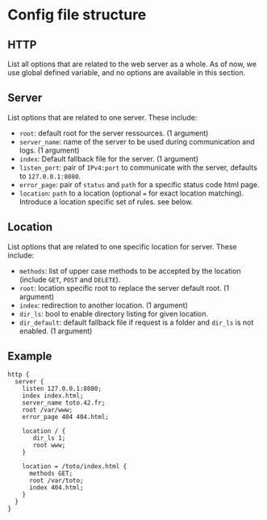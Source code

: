 # Config file structure
## HTTP
List all options that are related to the web server as a whole.
As of now, we use global defined variable, and no options are available in this section.

## Server
List options that are related to one server. These include:
- `root`: default root for the server ressources. (1 argument)
- `server_name`: name of the server to be used during communication and logs. (1 argument)
- `index`: Default fallback file for the server. (1 argument)
- `listen_port`: pair of `IPv4:port` to communicate with the server, defaults to `127.0.0.1:8080`.
- `error_page`: pair of `status` and `path` for a specific status code html page.
- `location`: `path` to a location (optional `=` for exact location matching). Introduce a location specific set of rules. see below.

## Location
List options that are related to one specific location for server. These include:
- `methods`: list of upper case methods to be accepted by the location (include `GET`, `POST` and `DELETE`).
- `root`: location specific root to replace the server default root. (1 argument)
- `index`: redirection to another location. (1 argument)
- `dir_ls`: bool to enable directory listing for given location.
- `dir_default`: default fallback file if request is a folder and `dir_ls` is not enabled. (1 argument)

## Example
```
http {
  server {
    listen 127.0.0.1:8080;
    index index.html;
    server_name toto.42.fr;
    root /var/www;
    error_page 404 404.html;
    
    location / {
       dir_ls 1;
       root www;
    }

    location = /toto/index.html {
      methods GET;
      root /var/toto;
      index 404.html;
    }
  }
}
